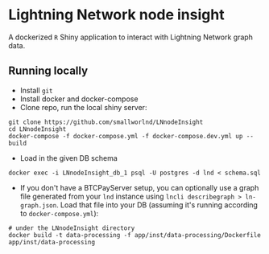 # Lightning Network node insight
A dockerized `R` Shiny application to interact with Lightning Network graph data.

## Running locally

- Install `git`
- Install docker and docker-compose
- Clone repo, run the local shiny server:
```
git clone https://github.com/smallworlnd/LNnodeInsight
cd LNnodeInsight
docker-compose -f docker-compose.yml -f docker-compose.dev.yml up --build
```
- Load in the given DB schema
```
docker exec -i LNnodeInsight_db_1 psql -U postgres -d lnd < schema.sql
```
* If you don't have a BTCPayServer setup, you can optionally use a graph file generated from your `lnd` instance using `lncli describegraph > ln-graph.json`. Load that file into your DB (assuming it's running according to `docker-compose.yml`):
```
# under the LNnodeInsight directory
docker build -t data-processing -f app/inst/data-processing/Dockerfile app/inst/data-processing
```
